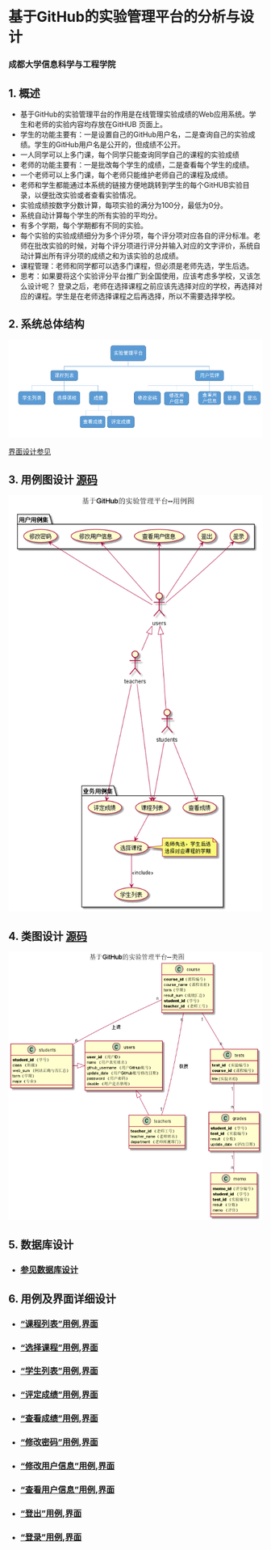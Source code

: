 ﻿﻿<!-- markdownlint-disable MD033-->
<!-- 禁止MD033类型的警告 https://www.npmjs.com/package/markdownlint -->

# 基于GitHub的实验管理平台的分析与设计

### 成都大学信息科学与工程学院


## 1. 概述
- 基于GitHub的实验管理平台的作用是在线管理实验成绩的Web应用系统。学生和老师的实验内容均存放在GitHUB
页面上。
- 学生的功能主要有：一是设置自己的GitHub用户名，二是查询自己的实验成绩。学生的GitHub用户名是公开的，但成绩不公开。
- 一人同学可以上多门课，每个同学只能查询同学自己的课程的实验成绩
- 老师的功能主要有：一是批改每个学生的成绩，二是查看每个学生的成绩。
- 一个老师可以上多门课，每个老师只能维护老师自己的课程及成绩。
- 老师和学生都能通过本系统的链接方便地跳转到学生的每个GitHUB实验目录，以便批改实验或者查看实验情况。
- 实验成绩按数字分数计算，每项实验的满分为100分，最低为0分。
- 系统自动计算每个学生的所有实验的平均分。
- 有多个学期，每个学期都有不同的实验。
- 每个实验的实验成绩细分为多个评分项，每个评分项对应各自的评分标准。老师在批改实验的时候，对每个评分项进行评分并输入对应的文字评价，系统自动计算出所有评分项的成绩之和为该实验的总成绩。
- 课程管理：老师和同学都可以选多门课程，但必须是老师先选，学生后选。   
- 思考：如果要将这个实验评分平台推广到全国使用，应该考虑多学校，又该怎么设计呢？
    登录之后，老师在选择课程之前应该先选择对应的学校，再选择对应的课程。学生是在老师选择课程之后再选择，所以不需要选择学校。
## 2. 系统总体结构
![](系统总体结构.png)

[界面设计参见](./界面/课程列表.md)
    
## 3. 用例图设计 [源码](src/UseCase.puml)
![](UseCase.png)

## 4. 类图设计 [源码](src/class.puml)
![](./class.png)

## 5. 数据库设计
- ### [参见数据库设计](./数据库设计.md)

## 6. 用例及界面详细设计
- ### [“课程列表”用例](./用例/课程列表.md),[界面](./界面/课程列表.md)
- ### [“选择课程”用例](./用例/选择课程.md),[界面](./界面/选择课程.md)
- ### [“学生列表”用例](./用例/学生列表.md),[界面](./界面/学生列表.md)
- ### [“评定成绩”用例](./用例/评定成绩.md),[界面](./界面/评定成绩.md)
- ### [“查看成绩”用例](./用例/查看成绩.md),[界面](./界面/查看成绩.md)
- ### [“修改密码”用例](./用例/修改密码.md),[界面](./界面/修改密码.md)
- ### [“修改用户信息”用例](./用例/修改用户信息.md),[界面](./界面/修改用户信息界面.md)
- ### [“查看用户信息”用例](./用例/查看用户信息.md),[界面](./界面/img/查看用户信息.png)
- ### [“登出”用例](./用例/登出.md),[界面](./界面/img/课程列表的顶部菜单.png)
- ### [“登录”用例](./用例/登录.md),[界面](./界面/img/login.png)
    
